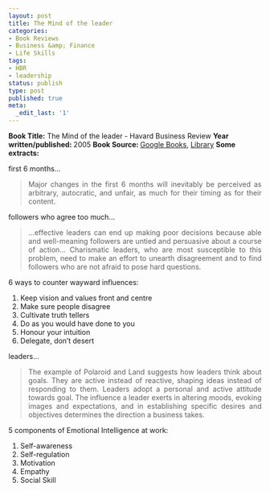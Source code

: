 ```yaml
---
layout: post
title: The Mind of the leader
categories:
- Book Reviews
- Business &amp; Finance
- Life Skills
tags:
- HBR
- leadership
status: publish
type: post
published: true
meta:
  _edit_last: '1'
---
```

<strong>Book Title:</strong> The Mind of the leader - Havard Business Review
<strong> Year written/published: </strong>2005
<strong> Book Source: </strong><a href="http://books.google.com/books?id=818HAAAACAAJ&amp;dq=The+Mind+of+the+leader+-+Havard+Business+Review">Google Books</a>, <a href="http://catalogue.nlb.gov.sg/cgi-bin/cw_cgi?fullRecord+4095+3002+12507493+1+0">Library</a>
<strong> Some extracts: </strong>

first 6 months...
<blockquote>
<p style="text-align: justify; ">Major changes in the first 6 months will inevitably be perceived as arbitrary, autocratic, and unfair, as much for their timing as for their content.</p>
</blockquote>
<p style="text-align: justify; ">followers who agree too much...</p>

<blockquote>
<p style="text-align: justify; ">…effective leaders can end up making poor decisions because able and well-meaning followers are untied and persuasive about a course of action… Charismatic leaders, who are most susceptible to this problem, need to make an effort to unearth disagreement and to find followers who are not afraid to pose hard questions.</p>
</blockquote>
6 ways to counter wayward influences:
<ol>
	<li>Keep vision and values front and centre</li>
	<li>Make sure people disagree</li>
	<li>Cultivate truth tellers</li>
	<li>Do as you would have done to you</li>
	<li>Honour your intuition</li>
	<li>Delegate, don’t desert</li>
</ol>
leaders...
<blockquote>
<p style="text-align: justify; ">The example of Polaroid and Land suggests how leaders think about goals. They are active instead of reactive, shaping ideas instead of responding to them. Leaders adopt a personal and active attitude towards goal. The influence a leader exerts in altering moods, evoking images and expectations, and in establishing specific desires and objectives determines the direction a business takes.</p>
</blockquote>
5 components of Emotional Intelligence at work:
<ol>
	<li>Self-awareness</li>
	<li>Self-regulation</li>
	<li>Motivation</li>
	<li>Empathy</li>
	<li>Social Skill</li>
</ol>
